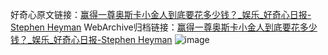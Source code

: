 好奇心原文链接：[赢得一尊奥斯卡小金人到底要花多少钱？_娱乐_好奇心日报-Stephen Heyman](https://www.qdaily.com/articles/5823.html)
WebArchive归档链接：[赢得一尊奥斯卡小金人到底要花多少钱？_娱乐_好奇心日报-Stephen Heyman](http://web.archive.org/web/20190623165514/https://www.qdaily.com/articles/5823.html)
![image](http://ww3.sinaimg.cn/large/007d5XDply1g3whbv9ro1j30u03014qp)